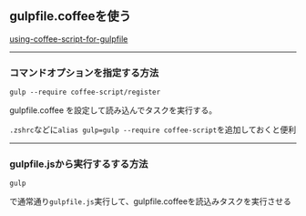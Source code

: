 ## gulpfile.coffeeを使う

[using-coffee-script-for-gulpfile](https://github.com/gulpjs/gulp/blob/master/docs/recipes/using-coffee-script-for-gulpfile.md)

---

### コマンドオプションを指定する方法

```
gulp --require coffee-script/register
```

gulpfile.coffee を設定して読み込んでタスクを実行する。

```.zshrc```などに```alias gulp=gulp --require coffee-script```を追加しておくと便利

---


### gulpfile.jsから実行するする方法

```shell
gulp
```

で通常通り```gulpfile.js```実行して、gulpfile.coffeeを読込みタスクを実行させる
